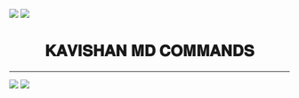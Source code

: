 <a><img src='https://i.imgur.com/LyHic3i.gif'/></a>
<a><img src='https://i.imgur.com/LyHic3i.gif'/></a>

<h1 align="center"> 𝐊𝐀𝐕𝐈𝐒𝐇𝐀𝐍 𝐌𝐃 𝐂𝐎𝐌𝐌𝐀𝐍𝐃𝐒 </h1>
<p align="center">  

***
<a><img src='https://i.imgur.com/LyHic3i.gif'/></a>
<a><img src='https://i.imgur.com/LyHic3i.gif'/></a>
